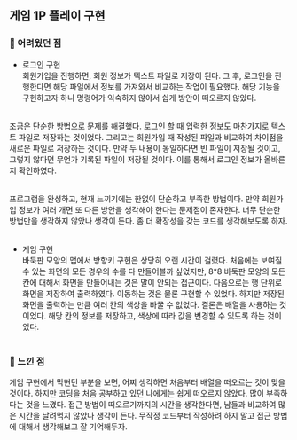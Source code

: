 ## 게임 1P 플레이 구현
### 🐣 어려웠던 점
* 로그인 구현<br/>
회원가입을 진행하면, 회원 정보가 텍스트 파일로 저장이 된다. 그 후, 로그인을 진행한다면 해당 파일에서 정보를 가져와서 비교하는 작업이 필요했다. 해당 기능을 구현하고자 하니 명령어가 익숙하지 않아서 쉽게 방안이 떠오르지 않았다.<br /><br />

조금은 단순한 방법으로 문제를 해결했다. 로그인 할 때 입력한 정보도 마찬가지로 텍스트 파일로 저장하는 것이었다. 그리고는 회원가입 때 작성된 파일과 비교하여 차이점을 새로운 파일로 저장하는 것이다. 만약 두 내용이 동일하다면 빈 파일이 저장될 것이고, 그렇지 않다면 무언가 기록된 파일이 저장될 것이다. 이를 통해서 로그인 정보가 올바른지 확인하였다.<br /><br />

프로그램을 완성하고, 현재 느끼기에는 한없이 단순하고 부족한 방법이다. 만약 회원가입 정보가 여러 개면 또 다른 방안을 생각해야 한다는 문제점이 존재한다. 너무 단순한 방법만을 생각하지 않았나 생각이 든다. 좀 더 확장성을 갖는 코드를 생각해보도록 하자.<br /><br />

* 게임 구현<br/>
바둑판 모양의 맵에서 방향키 구현은 상당히 오랜 시간이 걸렸다. 처음에는 보여질 수 있는 화면의 모든 경우의 수를 다 만들어볼까 싶었지만, 8*8 바둑판 모양의 모든 칸에 대해서 화면을 만들어내는 것은 말이 안되는 접근이다. 다음으로는 행 단위로 화면을 저장하여 출력하였다. 이동하는 것은 물론 구현할 수 있었다. 하지만 저장된 화면을 출력하는 만큼 여러 칸의 색상을 바꿀 수 없었다. 결론은 배열을 사용하는 것이었다. 해당 칸의 정보를 저장하고, 색상에 따라 값을 변경할 수 있도록 하는 것이었다.<br /><br />

### 🐣 느낀 점
게임 구현에서 막현던 부분을 보면, 어찌 생각하면 처음부터 배열을 떠오르는 것이 맞을 것이다. 하지만 코딩을 처음 공부하고 있던 나에게는 쉽게 떠오르지 않았다. 많이 부족하다는 것을 느꼈다. 접근 방법이 떠오르기까지의 시간을 생각한다면, 남들과 비교하여 많은 시간을 날려먹지 않았나 생각이 든다. 무작정 코드부터 작성하려 하지 말고 접근 방법에 대해서 생각해보고 잘 기억해두자.